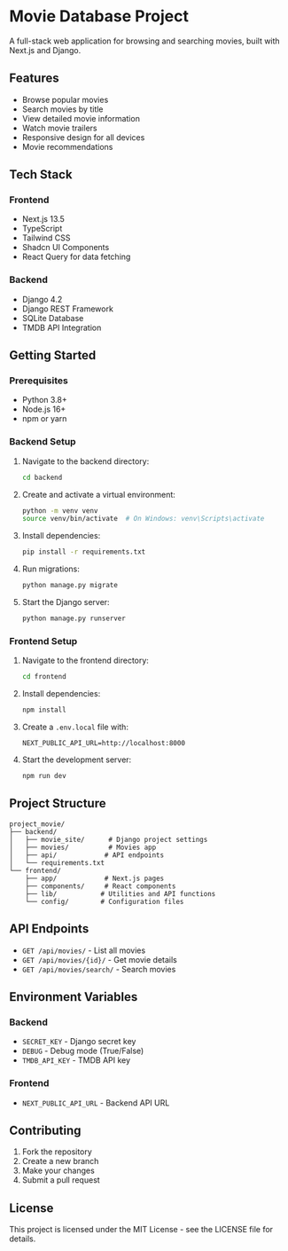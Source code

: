 # Movie Database Project

A full-stack web application for browsing and searching movies, built with Next.js and Django.

## Features

- Browse popular movies
- Search movies by title
- View detailed movie information
- Watch movie trailers
- Responsive design for all devices
- Movie recommendations

## Tech Stack

### Frontend
- Next.js 13.5
- TypeScript
- Tailwind CSS
- Shadcn UI Components
- React Query for data fetching

### Backend
- Django 4.2
- Django REST Framework
- SQLite Database
- TMDB API Integration

## Getting Started

### Prerequisites
- Python 3.8+
- Node.js 16+
- npm or yarn

### Backend Setup
1. Navigate to the backend directory:
   ```bash
   cd backend
   ```

2. Create and activate a virtual environment:
   ```bash
   python -m venv venv
   source venv/bin/activate  # On Windows: venv\Scripts\activate
   ```

3. Install dependencies:
   ```bash
   pip install -r requirements.txt
   ```

4. Run migrations:
   ```bash
   python manage.py migrate
   ```

5. Start the Django server:
   ```bash
   python manage.py runserver
   ```

### Frontend Setup
1. Navigate to the frontend directory:
   ```bash
   cd frontend
   ```

2. Install dependencies:
   ```bash
   npm install
   ```

3. Create a `.env.local` file with:
   ```
   NEXT_PUBLIC_API_URL=http://localhost:8000
   ```

4. Start the development server:
   ```bash
   npm run dev
   ```

## Project Structure

```
project_movie/
├── backend/
│   ├── movie_site/      # Django project settings
│   ├── movies/          # Movies app
│   ├── api/            # API endpoints
│   └── requirements.txt
└── frontend/
    ├── app/            # Next.js pages
    ├── components/     # React components
    ├── lib/           # Utilities and API functions
    └── config/        # Configuration files
```

## API Endpoints

- `GET /api/movies/` - List all movies
- `GET /api/movies/{id}/` - Get movie details
- `GET /api/movies/search/` - Search movies

## Environment Variables

### Backend
- `SECRET_KEY` - Django secret key
- `DEBUG` - Debug mode (True/False)
- `TMDB_API_KEY` - TMDB API key

### Frontend
- `NEXT_PUBLIC_API_URL` - Backend API URL

## Contributing

1. Fork the repository
2. Create a new branch
3. Make your changes
4. Submit a pull request

## License

This project is licensed under the MIT License - see the LICENSE file for details. 